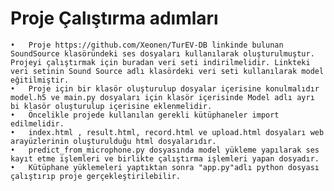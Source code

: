 # Proje Çalıştırma adımları
	•	Proje https://github.com/Xeonen/TurEV-DB linkinde bulunan SoundSource klasöründeki ses dosyaları kullanılarak oluşturulmuştur. Projeyi çalıştırmak için buradan veri seti indirilmelidir. Linkteki veri setinin Sound Source adlı klasördeki veri seti kullanılarak model eğitilmiştir.
	•	Proje için bir klasör oluşturulup dosyalar içerisine konulmalıdır model.h5 ve main.py dosyaları için klasör içerisinde Model adlı ayrı bi klasör oluşturulup içerisine eklenmelidir. 
	•	Öncelikle projede kullanılan gerekli kütüphaneler import edilmelidir.
	•	index.html , result.html, record.html ve upload.html dosyaları web arayüzlerinin oluşturulduğu html dosyalarıdır.
	•	predict_from_microphone.py dosyasında model yükleme yapılarak ses kayıt etme işlemleri ve birlikte çalıştırma işlemleri yapan dosyadır.
	•	Kütüphane yüklemeleri yaptıktan sonra "app.py"adlı python dosyası  çalıştırıp proje gerçekleştirilebilir.
